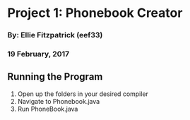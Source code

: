 # Project 1: Phonebook Creator
### By: Ellie Fitzpatrick (eef33)
### 19 February, 2017


## Running the Program
1. Open up the folders in your desired compiler
2. Navigate to Phonebook.java
3. Run PhoneBook.java

